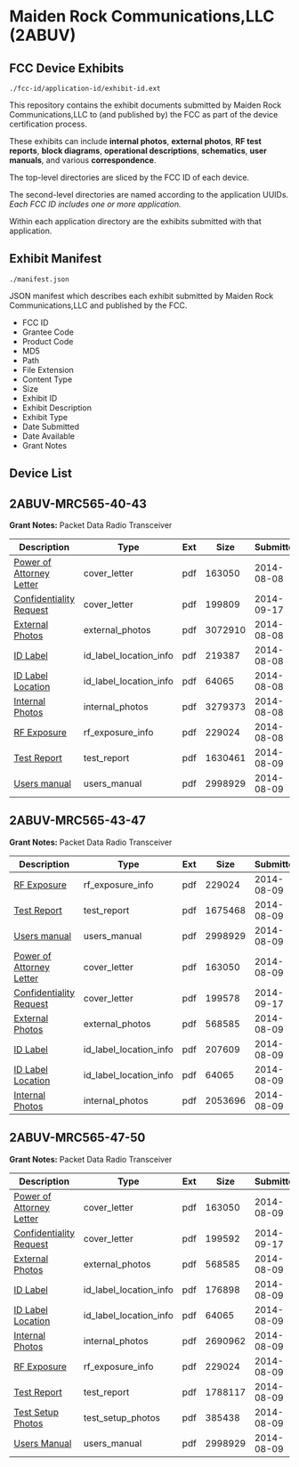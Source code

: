 # Maiden Rock Communications,LLC (2ABUV)
## FCC Device Exhibits

```
./fcc-id/application-id/exhibit-id.ext
```

This repository contains the exhibit documents submitted by Maiden Rock Communications,LLC to (and published by) the FCC as part of the device certification process.

These exhibits can include **internal photos**, **external photos**, **RF test reports**, **block diagrams**, **operational descriptions**, **schematics**, **user manuals**, and various **correspondence**.

The top-level directories are sliced by the FCC ID of each device.

The second-level directories are named according to the application UUIDs. *Each FCC ID includes one or more application.*

Within each application directory are the exhibits submitted with that application. 

## Exhibit Manifest

```
./manifest.json
```

JSON manifest which describes each exhibit submitted by Maiden Rock Communications,LLC and published by the FCC.

- FCC ID
- Grantee Code
- Product Code
- MD5
- Path
- File Extension
- Content Type
- Size
- Exhibit ID
- Exhibit Description
- Exhibit Type
- Date Submitted
- Date Available
- Grant Notes

## Device List
## 2ABUV-MRC565-40-43
**Grant Notes:** Packet Data Radio Transceiver

| Description | Type | Ext | Size | Submitted | Available |
| ----------- | ---- | --- | ---- | --------- | --------- |
| [Power of Attorney Letter](2ABUV-MRC565-40-43/f38c44a01deb9a09a7f498845030fab2/2352442.pdf) | cover_letter | pdf | 163050 | 2014-08-08 | 2014-09-17 |
| [Confidentiality Request](2ABUV-MRC565-40-43/f38c44a01deb9a09a7f498845030fab2/2392760.pdf) | cover_letter | pdf | 199809 | 2014-09-17 | 2014-09-17 |
| [External Photos](2ABUV-MRC565-40-43/f38c44a01deb9a09a7f498845030fab2/2352443.pdf) | external_photos | pdf | 3072910 | 2014-08-08 | 2014-09-17 |
| [ID Label](2ABUV-MRC565-40-43/f38c44a01deb9a09a7f498845030fab2/2352444.pdf) | id_label_location_info | pdf | 219387 | 2014-08-08 | 2014-09-17 |
| [ID Label Location](2ABUV-MRC565-40-43/f38c44a01deb9a09a7f498845030fab2/2352445.pdf) | id_label_location_info | pdf | 64065 | 2014-08-08 | 2014-09-17 |
| [Internal Photos](2ABUV-MRC565-40-43/f38c44a01deb9a09a7f498845030fab2/2352446.pdf) | internal_photos | pdf | 3279373 | 2014-08-08 | 2014-09-17 |
| [RF Exposure](2ABUV-MRC565-40-43/f38c44a01deb9a09a7f498845030fab2/2352449.pdf) | rf_exposure_info | pdf | 229024 | 2014-08-08 | 2014-09-17 |
| [Test Report](2ABUV-MRC565-40-43/f38c44a01deb9a09a7f498845030fab2/2352453.pdf) | test_report | pdf | 1630461 | 2014-08-09 | 2014-09-17 |
| [Users manual](2ABUV-MRC565-40-43/f38c44a01deb9a09a7f498845030fab2/2352454.pdf) | users_manual | pdf | 2998929 | 2014-08-09 | 2014-09-17 |
## 2ABUV-MRC565-43-47
**Grant Notes:** Packet Data Radio Transceiver

| Description | Type | Ext | Size | Submitted | Available |
| ----------- | ---- | --- | ---- | --------- | --------- |
| [RF Exposure](2ABUV-MRC565-43-47/ea1e2987632cd3676b7f50a9ba053c53/2352449.pdf) | rf_exposure_info | pdf | 229024 | 2014-08-09 | 2014-09-17 |
| [Test Report](2ABUV-MRC565-43-47/ea1e2987632cd3676b7f50a9ba053c53/2352468.pdf) | test_report | pdf | 1675468 | 2014-08-09 | 2014-09-17 |
| [Users manual](2ABUV-MRC565-43-47/ea1e2987632cd3676b7f50a9ba053c53/2352454.pdf) | users_manual | pdf | 2998929 | 2014-08-09 | 2014-09-17 |
| [Power of Attorney Letter](2ABUV-MRC565-43-47/ea1e2987632cd3676b7f50a9ba053c53/2352442.pdf) | cover_letter | pdf | 163050 | 2014-08-09 | 2014-09-17 |
| [Confidentiality Request](2ABUV-MRC565-43-47/ea1e2987632cd3676b7f50a9ba053c53/2392762.pdf) | cover_letter | pdf | 199578 | 2014-09-17 | 2014-09-17 |
| [External Photos](2ABUV-MRC565-43-47/ea1e2987632cd3676b7f50a9ba053c53/2352458.pdf) | external_photos | pdf | 568585 | 2014-08-09 | 2014-09-17 |
| [ID Label](2ABUV-MRC565-43-47/ea1e2987632cd3676b7f50a9ba053c53/2352459.pdf) | id_label_location_info | pdf | 207609 | 2014-08-09 | 2014-09-17 |
| [ID Label Location](2ABUV-MRC565-43-47/ea1e2987632cd3676b7f50a9ba053c53/2352445.pdf) | id_label_location_info | pdf | 64065 | 2014-08-09 | 2014-09-17 |
| [Internal Photos](2ABUV-MRC565-43-47/ea1e2987632cd3676b7f50a9ba053c53/2352461.pdf) | internal_photos | pdf | 2053696 | 2014-08-09 | 2014-09-17 |
## 2ABUV-MRC565-47-50
**Grant Notes:** Packet Data Radio Transceiver

| Description | Type | Ext | Size | Submitted | Available |
| ----------- | ---- | --- | ---- | --------- | --------- |
| [Power of Attorney Letter](2ABUV-MRC565-47-50/252d43da417aaf9db4ceac46b04f0b81/2352442.pdf) | cover_letter | pdf | 163050 | 2014-08-09 | 2014-09-17 |
| [Confidentiality Request](2ABUV-MRC565-47-50/252d43da417aaf9db4ceac46b04f0b81/2392764.pdf) | cover_letter | pdf | 199592 | 2014-09-17 | 2014-09-17 |
| [External Photos](2ABUV-MRC565-47-50/252d43da417aaf9db4ceac46b04f0b81/2352458.pdf) | external_photos | pdf | 568585 | 2014-08-09 | 2014-09-17 |
| [ID Label](2ABUV-MRC565-47-50/252d43da417aaf9db4ceac46b04f0b81/2352474.pdf) | id_label_location_info | pdf | 176898 | 2014-08-09 | 2014-09-17 |
| [ID Label Location](2ABUV-MRC565-47-50/252d43da417aaf9db4ceac46b04f0b81/2352445.pdf) | id_label_location_info | pdf | 64065 | 2014-08-09 | 2014-09-17 |
| [Internal Photos](2ABUV-MRC565-47-50/252d43da417aaf9db4ceac46b04f0b81/2352476.pdf) | internal_photos | pdf | 2690962 | 2014-08-09 | 2014-09-17 |
| [RF Exposure](2ABUV-MRC565-47-50/252d43da417aaf9db4ceac46b04f0b81/2352449.pdf) | rf_exposure_info | pdf | 229024 | 2014-08-09 | 2014-09-17 |
| [Test Report](2ABUV-MRC565-47-50/252d43da417aaf9db4ceac46b04f0b81/2352483.pdf) | test_report | pdf | 1788117 | 2014-08-09 | 2014-09-17 |
| [Test Setup Photos](2ABUV-MRC565-47-50/252d43da417aaf9db4ceac46b04f0b81/2352484.pdf) | test_setup_photos | pdf | 385438 | 2014-08-09 | 2014-09-17 |
| [Users Manual](2ABUV-MRC565-47-50/252d43da417aaf9db4ceac46b04f0b81/2352454.pdf) | users_manual | pdf | 2998929 | 2014-08-09 | 2014-09-17 |
